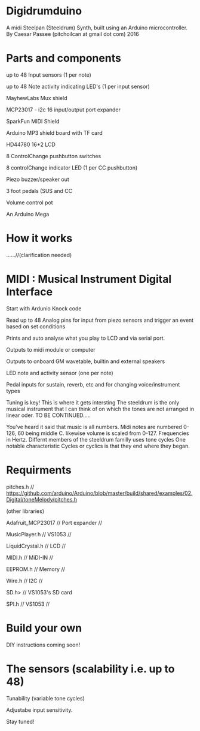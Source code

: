 # Digidrumduino
A midi Steelpan (Steeldrum) Synth,
built using an Arduino microcontroller.
By Caesar Passee
(pitchoilcan at gmail dot com)
2016

# Parts and components

 up to 48 Input sensors (1 per note)
 
 up to 48 Note activity indicating LED's (1 per input sensor)
 
 MayhewLabs Mux shield
 
 MCP23017 - i2c 16 input/output port expander
 
 SparkFun MIDI Shield
 
 Arduino MP3 shield board with TF card
 
 HD44780 16*2 LCD
 
 8 ControlChange  pushbutton switches
 
 8 controlChange indicator LED (1 per CC pushbutton)
 
 Piezo buzzer/speaker out
 
 3 foot pedals (SUS and CC
 
 Volume control pot
 
 An Arduino Mega
 
# How it works
 ......//(clarification needed)
 
#                       MIDI :   Musical Instrument Digital Interface
  Start with Ardunio Knock code
  
  Read up to 48 Analog pins for input from piezo sensors and trigger an event based on set conditions 
  
  Prints and auto analyse what you play to LCD and via serial port.
  
  Outputs to midi module or computer
  
  Outputs to onboard GM wavetable, builtin and external speakers
  
  LED note and activity sensor (one per note)
  
  Pedal inputs for sustain, reverb, etc and for changing voice/instrument types
  
  Tuning is key! This is where it gets intersting 
  The steeldrum is the only musical instrument that I can think of on which the tones are not 
  arranged in linear oder. 
  TO BE CONTINUED.....
  
  You've heard it said that music is all numbers. Midi notes are numbered 0-126, 60 being middle C.
  likewise volume is scaled from 0-127. Frequencies in Hertz. Differnt members of the steeldrum familly uses tone cycles
  One notable characteristic Cycles or cyclics is that they end where they began.
  
#   Requirments 
   pitches.h // https://github.com/arduino/Arduino/blob/master/build/shared/examples/02.Digital/toneMelody/pitches.h
   
   (other libraries)
   
   Adafruit_MCP23017 // Port expander //
   
   MusicPlayer.h  // VS1053 //
   
   LiquidCrystal.h // LCD //
   
   MIDI.h // MiDI-IN  //
   
   EEPROM.h  //  Memory //
   
   Wire.h // I2C //
   
   SD.h> // VS1053's SD card
   
   SPI.h // VS1053 //
# Build your own
 DIY instructions coming soon!
#  The sensors (scalability i.e. up to 48)
  
  Tunability (variable tone cycles)
  
  Adjustabe input sensitivity. 
 
 Stay tuned!
